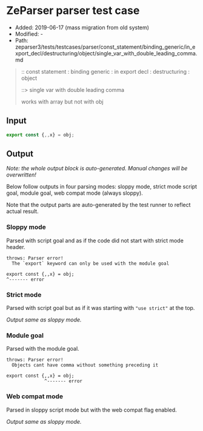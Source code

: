 # ZeParser parser test case

- Added: 2019-06-17 (mass migration from old system)
- Modified: -
- Path: zeparser3/tests/testcases/parser/const_statement/binding_generic/in_export_decl/destructuring/object/single_var_with_double_leading_comma.md

> :: const statement : binding generic : in export decl : destructuring : object
>
> ::> single var with double leading comma
>
> works with array but not with obj

## Input

`````js
export const {,,x} = obj;
`````

## Output

_Note: the whole output block is auto-generated. Manual changes will be overwritten!_

Below follow outputs in four parsing modes: sloppy mode, strict mode script goal, module goal, web compat mode (always sloppy).

Note that the output parts are auto-generated by the test runner to reflect actual result.

### Sloppy mode

Parsed with script goal and as if the code did not start with strict mode header.

`````
throws: Parser error!
  The `export` keyword can only be used with the module goal

export const {,,x} = obj;
^------- error
`````

### Strict mode

Parsed with script goal but as if it was starting with `"use strict"` at the top.

_Output same as sloppy mode._

### Module goal

Parsed with the module goal.

`````
throws: Parser error!
  Objects cant have comma without something preceding it

export const {,,x} = obj;
              ^------- error
`````


### Web compat mode

Parsed in sloppy script mode but with the web compat flag enabled.

_Output same as sloppy mode._
